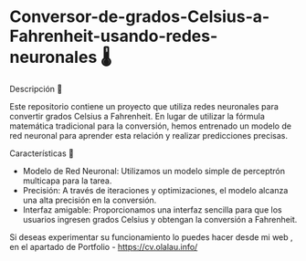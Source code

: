 # Conversor-de-grados-Celsius-a-Fahrenheit-usando-redes-neuronales 🌡️

Descripción 📄

Este repositorio contiene un proyecto que utiliza redes neuronales para convertir grados Celsius a Fahrenheit. En lugar de utilizar la fórmula matemática tradicional para la conversión, hemos entrenado un modelo de red neuronal para aprender esta relación y realizar predicciones precisas.

Características 🌟

- Modelo de Red Neuronal: Utilizamos un modelo simple de perceptrón multicapa para la tarea.
- Precisión: A través de iteraciones y optimizaciones, el modelo alcanza una alta precisión en la conversión.
- Interfaz amigable: Proporcionamos una interfaz sencilla para que los usuarios ingresen grados Celsius y obtengan la conversión a Fahrenheit.

Si deseas experimentar su funcionamiento lo puedes hacer desde mi web , en el apartado de Portfolio - https://cv.olalau.info/
